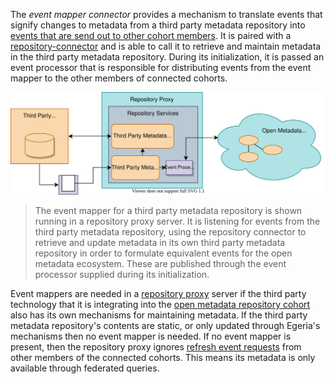<!-- SPDX-License-Identifier: CC-BY-4.0 -->
<!-- Copyright Contributors to the Egeria project. -->


The *event mapper connector* provides a mechanism to translate events that signify changes to metadata from a third party metadata repository into [events that are send out to other cohort members](/concepts/cohort-events).  It is paired with a [repository-connector](/concepts/repository-connector) and is able to call it to retrieve and maintain metadata in the third party metadata repository.  During its initialization, it is passed an event processor that is responsible for distributing events from the event mapper to the other members of connected cohorts.

![An event mapper running in a repository proxy](/connectors/repository/adapter-repository-connector.svg)
> The event mapper for a third party metadata repository is shown running in a repository proxy server.  It is listening for events from the third party metadata repository, using the repository connector to retrieve and update metadata in its own third party metadata repository in order to formulate equivalent events for the open metadata ecosystem.  These are published through the event processor supplied during its initialization.

Event mappers are needed in a [repository proxy](/concepts/repository-proxy) server if the third party technology that it is integrating into the [open metadata repository cohort](/concepts/cohort-member) also has its own mechanisms for maintaining metadata.  If the third party metadata repository's contents are static, or only updated through Egeria's mechanisms then no event mapper is needed.  If no event mapper is present, then the repository proxy ignores [refresh event requests](/features/cohort-operation/overview) from other members of the connected cohorts.  This means its metadata is only available through federated queries.


